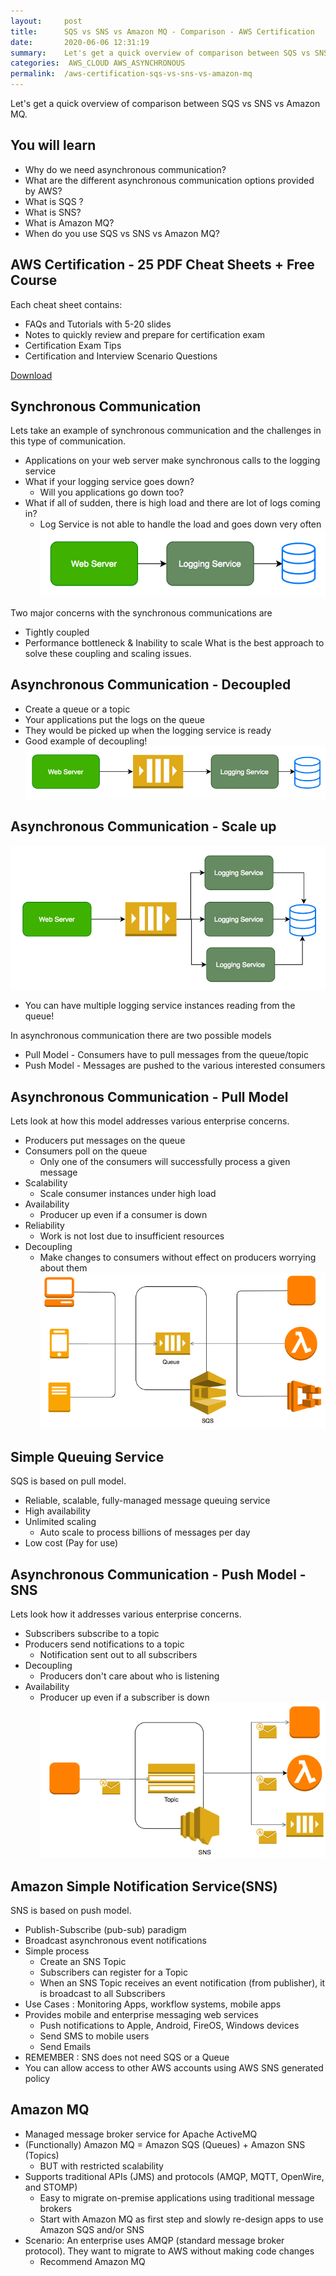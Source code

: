 ```yaml
---
layout:     post
title:      SQS vs SNS vs Amazon MQ - Comparison - AWS Certification
date:       2020-06-06 12:31:19
summary:    Let's get a quick overview of comparison between SQS vs SNS vs Amazon MQ.
categories:  AWS_CLOUD AWS_ASYNCHRONOUS
permalink:  /aws-certification-sqs-vs-sns-vs-amazon-mq
---
```


Let's get a quick overview of comparison between SQS vs SNS vs Amazon MQ. 

## You will learn
- Why do we need asynchronous communication?
- What are the different asynchronous communication options provided by AWS?
- What is SQS ?
- What is SNS?
- What is Amazon MQ?
- When do you use SQS vs SNS vs Amazon MQ?

## AWS Certification - 25 PDF Cheat Sheets + Free Course

Each cheat sheet contains:
- FAQs and Tutorials with 5-20 slides
- Notes to quickly review and prepare for certification exam
- Certification Exam Tips
- Certification and Interview Scenario Questions

<div>
 <a href="https://links.in28minutes.com/cloud-in28minutes-teachable-free-link" target="_blank" class="button instagram">Download</a>
</div>

## Synchronous Communication
Lets take an example of synchronous communication and the challenges in this type of communication.
- Applications on your web server make synchronous calls to the logging service
- What if your logging service goes down?
	- Will you applications go down too?
- What if all of sudden, there is high load and there are lot of logs coming in?
	- Log Service is not able to handle the load and goes down very often
![](/images/aws/02-Queuing/0-SQS-00.png)

Two major concerns with the synchronous communications are
- Tightly coupled
- Performance bottleneck & Inability to scale
What is the best approach to solve these coupling and scaling issues.
## Asynchronous Communication - Decoupled
- Create a queue or a topic
- Your applications put the logs on the queue
- They would be picked up when the logging service is ready
- Good example of decoupling!
![](/images/aws/02-Queuing/0-SQS-01.png)
## Asynchronous Communication - Scale up
![](/images/aws/02-Queuing/0-SQS-02.png)
- You can have multiple logging service instances reading from the queue!

In asynchronous communication there are two possible models
- Pull Model - Consumers have to pull messages from the queue/topic
- Push Model - Messages are pushed to the various interested consumers

## Asynchronous Communication - Pull Model
Lets look at how this model addresses various enterprise concerns.
- Producers put messages on the queue
- Consumers poll on the queue
	- Only one of the consumers will successfully process a given message
- Scalability
	- Scale consumer instances under high load
- Availability
	- Producer up even if a consumer is down
- Reliability
	- Work is not lost due to insufficient resources
- Decoupling
	- Make changes to consumers without effect on producers worrying about them
![](/images/aws/02-Queuing/2-sqs.png)

## Simple Queuing Service
SQS is based on pull model. 
- Reliable, scalable, fully-managed message queuing service
- High availability
- Unlimited scaling
	- Auto scale to process billions of messages per day
- Low cost (Pay for use)

## Asynchronous Communication - Push Model - SNS
Lets look how it addresses various enterprise concerns.
- Subscribers subscribe to a topic
- Producers send notifications to a topic
	- Notification sent out to all subscribers
- Decoupling
	- Producers don't care about who is listening
- Availability
	- Producer up even if a subscriber is down
![](/images/aws/02-Queuing/3-SNS.png)

## Amazon Simple Notification Service(SNS)
SNS is based on push model. 
- Publish-Subscribe (pub-sub) paradigm
- Broadcast asynchronous event notifications
- Simple process
	- Create an SNS Topic
	- Subscribers can register for a Topic
	- When an SNS Topic receives an event notification (from publisher), it is broadcast to all Subscribers
- Use Cases : Monitoring Apps, workflow systems, mobile apps
- Provides mobile and enterprise messaging web services
	- Push notifications to Apple, Android, FireOS, Windows devices
	- Send SMS to mobile users
	- Send Emails
- REMEMBER : SNS does not need SQS or a Queue
- You can allow access to other AWS accounts using AWS SNS generated policy

## Amazon MQ
- Managed message broker service for Apache ActiveMQ
- (Functionally) Amazon MQ = Amazon SQS (Queues) + Amazon SNS (Topics)
	- BUT with restricted scalability
- Supports traditional APIs (JMS) and protocols (AMQP, MQTT, OpenWire, and STOMP)
	- Easy to migrate on-premise applications using traditional message brokers
	- Start with Amazon MQ as first step and slowly re-design apps to use Amazon SQS and/or SNS
- Scenario: An enterprise uses AMQP (standard message broker protocol). They want to migrate to AWS without making code changes 
	- Recommend Amazon MQ
